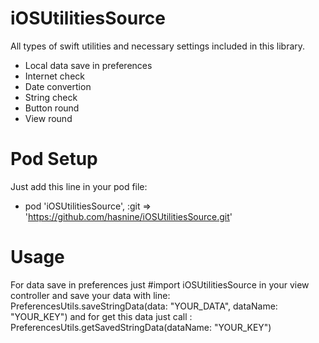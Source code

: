 # iOSUtilitiesSource
All types of swift utilities and necessary settings included in this library.
 - Local data save in preferences 
 - Internet check 
 - Date convertion
 - String check 
 - Button round 
 - View round


# Pod Setup
Just add this line in your pod file:

- pod 'iOSUtilitiesSource', :git => 'https://github.com/hasnine/iOSUtilitiesSource.git'

# Usage

For data save in preferences just #import iOSUtilitiesSource in your view controller and save your data with line:
PreferencesUtils.saveStringData(data: "YOUR_DATA", dataName: "YOUR_KEY")
and for get this data just call : 
PreferencesUtils.getSavedStringData(dataName: "YOUR_KEY")
